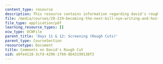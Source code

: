 ```yaml
---
content_type: resource
description: This resource contains information regarding david's rough cut.
file: /media/courses/20-219-becoming-the-next-bill-nye-writing-and-hosting-the-educational-show-january-iap-2015/a0fe41183cfd42961f698b43199138f3_MIT20_219IAP15_Davidcom.pdf
file_type: application/pdf
learning_resource_types: []
ocw_type: OCWFile
parent_title: 'Days 11 & 12: Screening (Rough Cuts)'
parent_type: CourseSection
resourcetype: Document
title: Comments on David's Rough Cut
uid: a0fe4118-3cfd-4296-1f69-8b43199138f3
---
```

